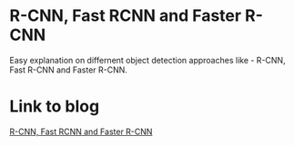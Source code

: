 # R-CNN, Fast RCNN and Faster R-CNN
Easy explanation on differnent object detection approaches like - R-CNN, Fast R-CNN and Faster R-CNN.

# Link to blog 
<a href="https://htmlpreview.github.io/?https://raw.githubusercontent.com/aryanjain28/Blog---R-CNN-Fast-R-CNN-Faster-R-CNN/master/blog4.html">R-CNN, Fast RCNN and Faster R-CNN</a>
